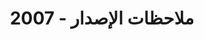 ﻿---
title: ملاحظات الإصدار - 2007
type: docs
weight: 130
url: /ar/reportingservices/release-notes-2007/
---
